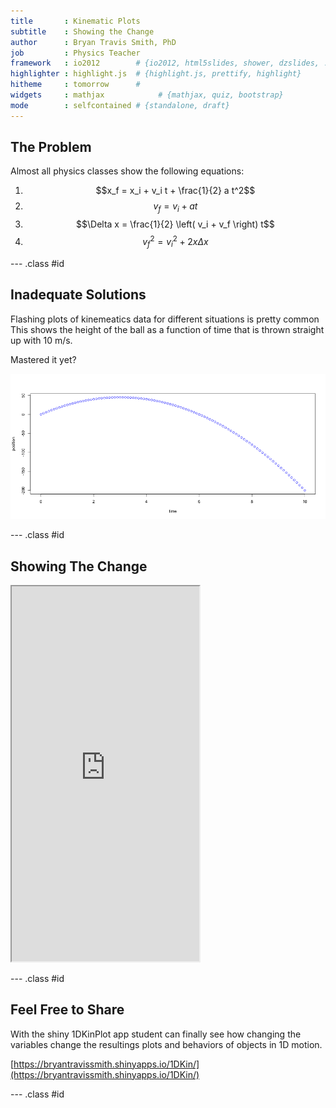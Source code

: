 ```yaml
---
title       : Kinematic Plots
subtitle    : Showing the Change
author      : Bryan Travis Smith, PhD
job         : Physics Teacher
framework   : io2012        # {io2012, html5slides, shower, dzslides, ...}
highlighter : highlight.js  # {highlight.js, prettify, highlight}
hitheme     : tomorrow      # 
widgets     : mathjax            # {mathjax, quiz, bootstrap}
mode        : selfcontained # {standalone, draft}
---
```


## The Problem

Almost all physics classes show the following equations:

1. $$x_f = x_i + v_i t + \frac{1}{2} a t^2$$
2. $$v_f = v_i + a t$$
3. $$\Delta x = \frac{1}{2} \left( v_i + v_f \right) t$$
4. $$v^2_f = v^2_i + 2 x \Delta x$$

--- .class #id 

## Inadequate Solutions

Flashing plots of kinemeatics data for different situations is pretty common  This shows the height of the ball as a function of time that is thrown straight up with 10 m/s.  

Mastered it yet?

![plot of chunk unnamed-chunk-1](assets/fig/unnamed-chunk-1.png) 

--- .class #id 

## Showing The Change
<iframe src = 'https://bryantravissmith.shinyapps.io/1DKin/' height='600px'></iframe>

--- .class #id 

## Feel Free to Share

With the shiny 1DKinPlot app student can finally see how changing the variables change
the resultings plots and behaviors of objects in 1D motion.   

[https://bryantravissmith.shinyapps.io/1DKin/](https://bryantravissmith.shinyapps.io/1DKin/)

--- .class #id 



